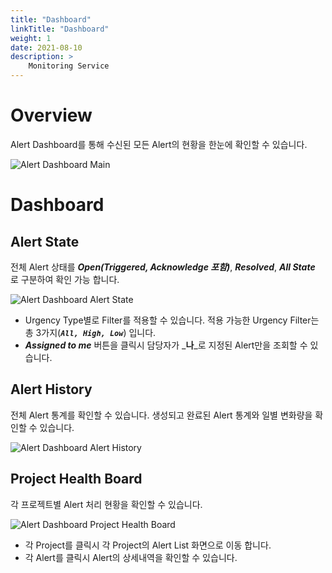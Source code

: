 ```yaml
---
title: "Dashboard"
linkTitle: "Dashboard"
weight: 1
date: 2021-08-10
description: >
    Monitoring Service
---
```


# Overview
Alert Dashboard를 통해 수신된 모든 Alert의 현황을 한눈에 확인할 수 있습니다.

![Alert Dashboard Main]()

# Dashboard

## Alert State
전체 Alert 상태를 _**Open(Triggered, Acknowledge 포함)**_, _**Resolved**_, _**All State**_ 로 구분하여 확인 가능 합니다.

![Alert Dashboard Alert State]()


- Urgency Type별로 Filter를 적용할 수 있습니다. 적용 가능한 Urgency Filter는 총 3가지(_**`All, High, Low`**_) 입니다.
- _**Assigned to me**_ 버튼을 클릭시 담당자가 _**나**_로 지정된 Alert만을 조회할 수 있습니다.


## Alert History
전체 Alert 통계를 확인할 수 있습니다. 생성되고 완료된 Alert 통계와 일별 변화량을 확인할 수 있습니다.

![Alert Dashboard Alert History]()


## Project Health Board
각 프로젝트별 Alert 처리 현황을 확인할 수 있습니다.

![Alert Dashboard Project Health Board]()

- 각 Project를 클릭시 각 Project의 Alert List 화면으로 이동 합니다.
- 각 Alert를 클릭시 Alert의 상세내역을 확인할 수 있습니다.
